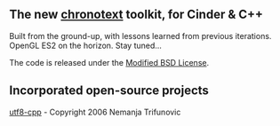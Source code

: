 The new [chronotext](http://chronotext.org) toolkit, for Cinder & C++
-------
Built from the ground-up, with lessons learned from previous iterations. OpenGL ES2 on the horizon. Stay tuned...

The code is released under the [Modified BSD License](https://github.com/arielm/chronotext-blocks-base/blob/master/LICENSE.md).


Incorporated open-source projects
-------
[utf8-cpp](http://utfcpp.sourceforge.net) - Copyright 2006 Nemanja Trifunovic
